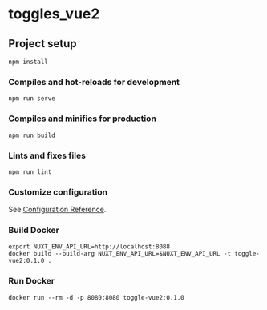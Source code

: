 # toggles_vue2

## Project setup
```
npm install
```

### Compiles and hot-reloads for development
```
npm run serve
```

### Compiles and minifies for production
```
npm run build
```

### Lints and fixes files
```
npm run lint
```

### Customize configuration
See [Configuration Reference](https://cli.vuejs.org/config/).

### Build Docker
```
export NUXT_ENV_API_URL=http://localhost:8088
docker build --build-arg NUXT_ENV_API_URL=$NUXT_ENV_API_URL -t toggle-vue2:0.1.0 .
```

### Run Docker
```
docker run --rm -d -p 8080:8080 toggle-vue2:0.1.0
```
